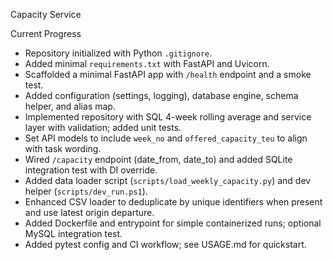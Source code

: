 Capacity Service

Current Progress
- Repository initialized with Python `.gitignore`.
- Added minimal `requirements.txt` with FastAPI and Uvicorn.
- Scaffolded a minimal FastAPI app with `/health` endpoint and a smoke test.
- Added configuration (settings, logging), database engine, schema helper, and alias map.
- Implemented repository with SQL 4-week rolling average and service layer with validation; added unit tests.
- Set API models to include `week_no` and `offered_capacity_teu` to align with task wording.
- Wired `/capacity` endpoint (date_from, date_to) and added SQLite integration test with DI override.
- Added data loader script (`scripts/load_weekly_capacity.py`) and dev helper (`scripts/dev_run.ps1`).
- Enhanced CSV loader to deduplicate by unique identifiers when present and use latest origin departure.
- Added Dockerfile and entrypoint for simple containerized runs; optional MySQL integration test.
 - Added pytest config and CI workflow; see USAGE.md for quickstart.
